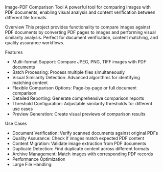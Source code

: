 Image-PDF Comparison Tool
A powerful tool for comparing images with PDF documents, enabling visual analysis and content verification between different file formats.

Overview
This project provides functionality to compare images against PDF documents by converting PDF pages to images and performing visual similarity analysis. Perfect for document verification, content matching, and quality assurance workflows.

Features
* Multi-format Support: Compare JPEG, PNG, TIFF images with PDF documents
* Batch Processing: Process multiple files simultaneously
* Visual Similarity Detection: Advanced algorithms for identifying matching content
* Flexible Comparison Options: Page-by-page or full document comparison
* Detailed Reporting: Generate comprehensive comparison reports
* Threshold Configuration: Adjustable similarity thresholds for different use cases
* Preview Generation: Create visual previews of comparison results


Use Cases
* Document Verification: Verify scanned documents against original PDFs
* Quality Assurance: Check if images match expected PDF content
* Content Migration: Validate image extraction from PDF documents
* Duplicate Detection: Find duplicate content across different formats
* Archive Management: Match images with corresponding PDF records
* Performance Optimization
* Large File Handling

